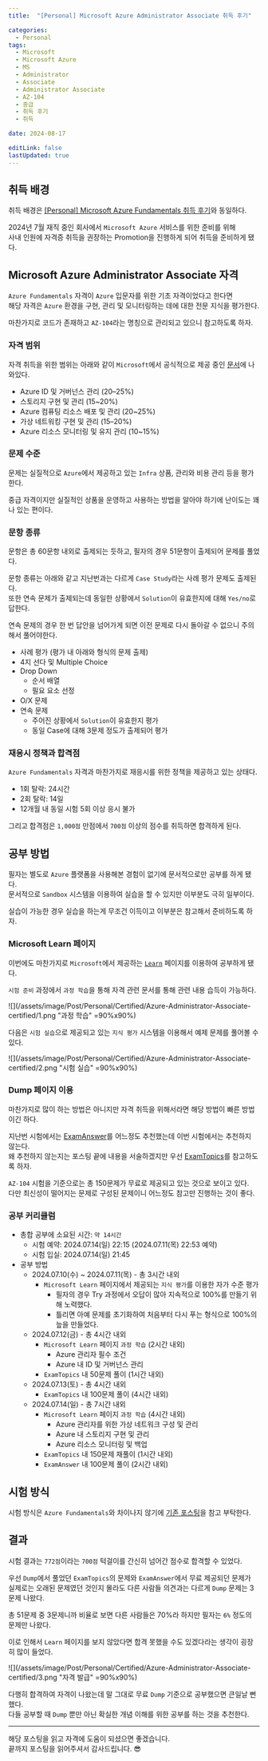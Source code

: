```yaml
---
title:  "[Personal] Microsoft Azure Administrator Associate 취득 후기"

categories:
  - Personal
tags:
  - Microsoft
  - Microsoft Azure
  - MS
  - Administrator
  - Associate
  - Administrator Associate
  - AZ-104
  - 중급
  - 취득 후기
  - 취득

date: 2024-08-17

editLink: false
lastUpdated: true
---
```


## 취득 배경
취득 배경은 [[Personal] Microsoft Azure Fundamentals 취득 후기](/posts/Personal/Certified/Azure-Fundamentals-certified.html)와 동일하다.  

2024년 7월 재직 중인 회사에서 `Microsoft Azure` 서비스를 위한 준비를 위해  
사내 인원에 자격증 취득을 권장하는 Promotion을 진행하게 되어 취득을 준비하게 됐다.

## Microsoft Azure Administrator Associate 자격
`Azure Fundamentals` 자격이 `Azure` 입문자를 위한 기초 자격이었다고 한다면  
해당 자격은 `Azure` 환경을 구현, 관리 및 모니터링하는 데에 대한 전문 지식을 평가한다.

마찬가지로 코드가 존재하고 `AZ-104`라는 명칭으로 관리되고 있으니 참고하도록 하자.

### 자격 범위
자격 취득을 위한 범위는 아래와 같이 `Microsoft`에서 공식적으로 제공 중인 [문서](https://learn.microsoft.com/ko-kr/credentials/certifications/resources/study-guides/az-104)에 나와있다.

- Azure ID 및 거버넌스 관리 (20–25%)
- 스토리지 구현 및 관리 (15~20%)
- Azure 컴퓨팅 리소스 배포 및 관리 (20~25%)
- 가상 네트워킹 구현 및 관리 (15–20%)
- Azure 리소스 모니터링 및 유지 관리 (10~15%)

### 문제 수준
문제는 실질적으로 `Azure`에서 제공하고 있는 `Infra` 상품, 관리와 비용 관리 등을 평가한다.

중급 자격이지만 실질적인 상품을 운영하고 사용하는 방법을 알아야 하기에 난이도는 꽤나 있는 편이다.

### 문항 종류
문항은 총 60문항 내외로 출제되는 듯하고, 필자의 경우 51문항이 출제되어 문제를 풀었다.

문항 종류는 아래와 같고 지난번과는 다르게 `Case Study`라는 사례 평가 문제도 출제된다.  
또한 연속 문제가 출제되는데 동일한 상황에서 `Solution`이 유효한지에 대해 `Yes/no`로 답한다.

연속 문제의 경우 한 번 답안을 넘어가게 되면 이전 문제로 다시 돌아갈 수 없으니 주의해서 풀어야한다.

- 사례 평가 (평가 내 아래와 형식의 문제 출제)
- 4지 선다 및 Multiple Choice
- Drop Down
  - 순서 배열
  - 필요 요소 선정
- O/X 문제
- 연속 문제
  - 주어진 상황에서 `Solution`이 유효한지 평가
  - 동일 Case에 대해 3문제 정도가 출제되어 평가

### 재응시 정책과 합격점
`Azure Fundamentals` 자격과 마찬가지로 재응시를 위한 정책을 제공하고 있는 상태다.

- 1회 탈락: 24시간
- 2회 탈락: 14일
- 12개월 내 동일 시험 5회 이상 응시 불가

그리고 합격점은 `1,000점` 만점에서 `700점` 이상의 점수를 취득하면 합격하게 된다.

## 공부 방법
필자는 별도로 `Azure` 플랫폼을 사용해본 경험이 없기에 문서적으로만 공부를 하게 됐다.  
문서적으로 `Sandbox` 시스템을 이용하여 실습을 할 수 있지만 이부분도 극히 일부이다.

실습이 가능한 경우 실습을 하는게 무조건 이득이고 이부분은 참고해서 준비하도록 하자.

### Microsoft Learn 페이지
이번에도 마찬가지로 `Microsoft`에서 제공하는 [`Learn`](https://learn.microsoft.com/ko-kr/credentials/certifications/azure-administrator/?practice-assessment-type=certification) 페이지를 이용하여 공부하게 됐다.

`시험 준비` 과정에서 `과정 학습`을 통해 자격 관련 문서를 통해 관련 내용 습득이 가능하다.  

![](/assets/image/Post/Personal/Certified/Azure-Administrator-Associate-certified/1.png "과정 학습" =90%x90%)

다음은 `시험 실습`으로 제공되고 있는 `지식 평가` 시스템을 이용해서 예제 문제를 풀어볼 수 있다.  

![](/assets/image/Post/Personal/Certified/Azure-Administrator-Associate-certified/2.png "시험 실습" =90%x90%)

### Dump 페이지 이용
마찬가지로 많이 하는 방법은 아니지만 자격 취득을 위해서라면 해당 방법이 빠른 방법이긴 하다.

지난번 시험에서는 [ExamAnswer](https://www.exam-answer.com/microsoft/az-104)를 어느정도 추천했는데 이번 시험에서는 추천하지 않는다.  
왜 추천하지 않는지는 포스팅 끝에 내용을 서술하겠지만 우선 [ExamTopics](https://www.examtopics.com/exams/microsoft/az-104/view/)를 참고하도록 하자.

`AZ-104` 시험을 기준으로는 총 150문제가 무료로 제공되고 있는 것으로 보이고 있다.  
다만 최신성이 떨어지는 문제로 구성된 문제이니 어느정도 참고만 진행하는 것이 좋다.

### 공부 커리큘럼
- 총합 공부에 소요된 시간: `약 14시간`
  - 시험 예약: 2024.07.14(일) 22:15 (2024.07.11(목) 22:53 예약)
  - 시험 입실: 2024.07.14(일) 21:45
- 공부 방법
  - 2024.07.10(수) ~ 2024.07.11(목) - 총 3시간 내외
    - `Microsoft Learn` 페이지에서 제공되는 `지식 평가`를 이용한 자가 수준 평가
      - 필자의 경우 Try 과정에서 오답이 많아 지속적으로 100%를 만들기 위해 노력했다.
      - 틀리면 아예 문제를 초기화하여 처음부터 다시 푸는 형식으로 100%의 늪을 만들었다.
  - 2024.07.12(금) - 총 4시간 내외
    - `Microsoft Learn` 페이지 `과정 학습` (2시간 내외)
      - Azure 관리자 필수 조건
      - Azure 내 ID 및 거버넌스 관리
    - `ExamTopics` 내 50문제 풀이 (1시간 내외)
  - 2024.07.13(토) - 총 4시간 내외
    - `ExamTopics` 내 100문제 풀이 (4시간 내외)
  - 2024.07.14(일) - 총 7시간 내외
    - `Microsoft Learn` 페이지 `과정 학습` (4시간 내외)
      - Azure 관리자를 위한 가상 네트워크 구성 및 관리
      - Azure 내 스토리지 구현 및 관리
      - Azure 리소스 모니터링 및 백업
    - `ExamTopics` 내 150문제 재풀이 (1시간 내외)
    - `ExamAnswer` 내 100문제 풀이 (2시간 내외)

## 시험 방식
시험 방식은 `Azure Fundamentals`와 차이나지 않기에 [기존 포스팅](/posts/Personal/Certified/Azure-Fundamentals-certified.html)을 참고 부탁한다.

## 결과
시험 결과는 `772점`이라는 `700점` 턱걸이를 간신히 넘어간 점수로 합격할 수 있었다.  

우선 `Dump`에서 풀었던 `ExamTopics`의 문제와 `ExamAnswer`에서 무료 제공되던 문제가  
실제로는 오래된 문제였던 것인지 몰라도 다른 사람들 의견과는 다르게 `Dump` 문제는 3문제 나왔다.

총 51문제 중 3문제니까 비율로 보면 다른 사람들은 70%라 하지만 필자는 `6%` 정도의 문제만 나왔다.

이로 인해서 `Learn` 페이지를 보지 않았다면 합격 못했을 수도 있겠다라는 생각이 굉장히 많이 들었다.  

![](/assets/image/Post/Personal/Certified/Azure-Administrator-Associate-certified/3.png "자격 발급" =90%x90%)

다행히 합격하여 자격이 나왔는데 말 그대로 무료 `Dump` 기준으로 공부했으면 큰일날 뻔 했다.  
다들 공부할 때 `Dump` 뿐만 아닌 확실한 개념 이해를 위한 공부를 하는 것을 추천한다.

- - -

해당 포스팅을 읽고 자격에 도움이 되셨으면 좋겠습니다.  
끝까지 포스팅을 읽어주셔서 감사드립니다. 😎